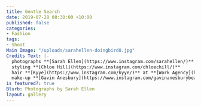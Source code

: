 ```yaml
---
title: Gentle Search
date: 2019-07-28 08:30:00 +10:00
published: false
categories:
- Fashion
tags:
- Shoot
Main Image: "/uploads/sarahellen-doingbird8.jpg"
Credits Text: |-
  photographs **[Sarah Ellen](https://www.instagram.com/sarahellen/)**
  styling **[Chloe Hill](https://www.instagram.com/chloechill/)**
  hair **[Kyye](https://www.instagram.com/kyye/)** at **[Work Agency](https://www.instagram.com/workagency/)**
  make-up **[Gavin Anesbury](https://www.instagram.com/gavinanesburybeauty/)** at **[Vivien's Creative](https://www.instagram.com/vivienscreative/)**
is featured?: true
Blurb: Photographs by Sarah Ellen
layout: gallery
---
```


